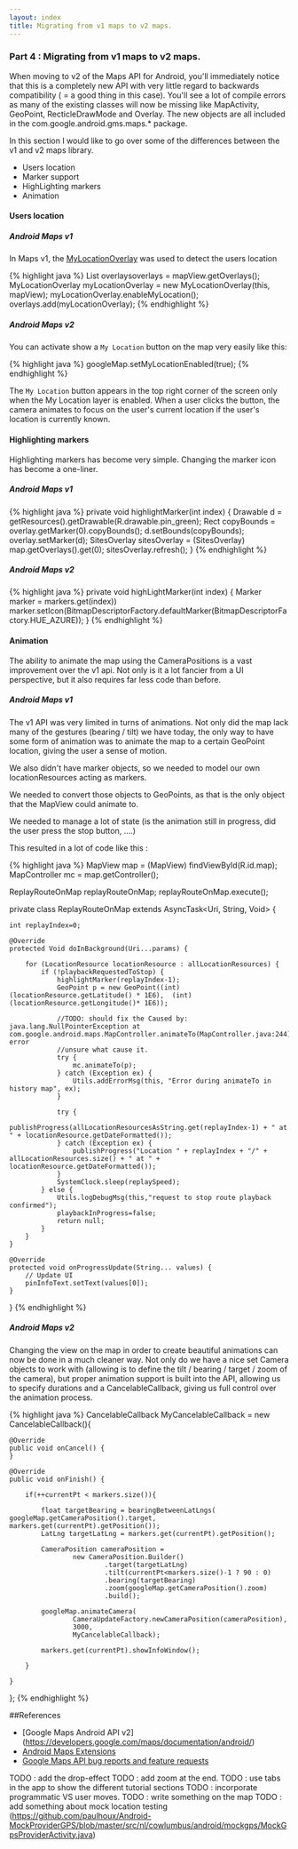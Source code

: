 ```yaml
---
layout: index
title: Migrating from v1 maps to v2 maps.
---
```


### Part 4 : Migrating from v1 maps to v2 maps.

When moving to v2 of the Maps API for Android, you'll immediately notice that this is a completely new API with very little regard to backwards compatibility ( = a good thing in this case). 
You'll see a lot of compile errors as many of the existing classes will now be missing like MapActivity, GeoPoint, RecticleDrawMode and Overlay.
The new objects are all included in the com.google.android.gms.maps.* package.

In this section I would like to go over some of the differences between the v1 and v2 maps library.

- Users location
- Marker support
- HighLighting markers
- Animation

#### Users location

##### Android Maps v1

In Maps v1, the [MyLocationOverlay](https://developers.google.com/maps/documentation/android/v1/reference/com/google/android/maps/MyLocationOverlay) was used to detect the users location

{% highlight java %}
List overlaysoverlays = mapView.getOverlays();
MyLocationOverlay myLocationOverlay = new MyLocationOverlay(this, mapView);
myLocationOverlay.enableMyLocation();
overlays.add(myLocationOverlay);
{% endhighlight %}

##### Android Maps v2

You can activate show a `My Location` button on the map very easily like this:

{% highlight java %}
googleMap.setMyLocationEnabled(true);
{% endhighlight %}
	
The `My Location` button appears in the top right corner of the screen only when the My Location layer is enabled.
When a user clicks the button, the camera animates to focus on the user's current location if the user's location is currently known.

#### Highlighting markers

Highlighting markers has become very simple. Changing the marker icon has become a one-liner.

##### Android Maps v1

{% highlight java %}
private void highlightMarker(int index) {
	Drawable d = getResources().getDrawable(R.drawable.pin_green);
	Rect copyBounds = overlay.getMarker(0).copyBounds();
	d.setBounds(copyBounds);
	overlay.setMarker(d);
	SitesOverlay sitesOverlay =  (SitesOverlay) map.getOverlays().get(0);
	sitesOverlay.refresh();
}
{% endhighlight %}

##### Android Maps v2	

{% highlight java %}
private void highLightMarker(int index) {
	Marker marker = markers.get(index))
	marker.setIcon(BitmapDescriptorFactory.defaultMarker(BitmapDescriptorFactory.HUE_AZURE));
}
{% endhighlight %}		

#### Animation

The ability to animate the map using the CameraPositions is a vast improvement over the v1 api.
Not only is it a lot fancier from a UI perspective, but it also requires far less code than before.


##### Android Maps v1	

The v1 API was very limited in turns of animations. Not only did the map lack many of the gestures (bearing / tilt) we have today, the only way to have some form of animation was to animate the map to a certain GeoPoint location, giving the user a sense of motion.

We also didn't have marker objects, so we needed to model our own locationResources acting as markers.

We needed to convert those objects to GeoPoints, as that is the only object that the MapView could animate to.

We needed to manage a lot of state (is the animation still in progress, did the user press the stop button, ....)

This resulted in a lot of code like this :

{% highlight java %}
MapView map = (MapView) findViewById(R.id.map);
MapController mc = map.getController();			

ReplayRouteOnMap replayRouteOnMap; 
replayRouteOnMap.execute();		

private class ReplayRouteOnMap extends AsyncTask<Uri, String, Void> {

	int replayIndex=0;

	@Override
	protected Void doInBackground(Uri...params) {
	
		for (LocationResource locationResource : allLocationResources) {
			if (!playbackRequestedToStop) {
				highlightMarker(replayIndex-1);
				GeoPoint p = new GeoPoint((int)(locationResource.getLatitude() * 1E6),  (int)(locationResource.getLongitude()* 1E6));
				
				//TODO: should fix the Caused by: java.lang.NullPointerException at com.google.android.maps.MapController.animateTo(MapController.java:244) error
				//unsure what cause it.
				try {
					mc.animateTo(p);
				} catch (Exception ex) {
					Utils.addErrorMsg(this, "Error during animateTo in history map", ex);
				}

				try {
					publishProgress(allLocationResourcesAsString.get(replayIndex-1) + " at " + locationResource.getDateFormatted());
				} catch (Exception ex) {
					publishProgress("Location " + replayIndex + "/" + allLocationResources.size() + " at " + locationResource.getDateFormatted());	
				}
				SystemClock.sleep(replaySpeed);			
			} else {
				Utils.logDebugMsg(this,"request to stop route playback confirmed");
				playbackInProgress=false;
				return null;
			}
		}
	}
	
	@Override
	protected void onProgressUpdate(String... values) {
		// Update UI
		pinInfoText.setText(values[0]);
	}			
}
{% endhighlight %}

##### Android Maps v2

Changing the view on the map in order to create beautiful animations can now be done in a much cleaner way. 
Not only do we have a nice set Camera objects to work with (allowing is to define the tilt / bearing / target / zoom of the camera), 
but proper animation support is built into the API, allowing us to specify durations and a CancelableCallback, giving us full control over the animation process.
 
{% highlight java %}
CancelableCallback MyCancelableCallback = new CancelableCallback(){

	@Override
	public void onCancel() {
	}

	@Override
	public void onFinish() {

		if(++currentPt < markers.size()){

			float targetBearing = bearingBetweenLatLngs( googleMap.getCameraPosition().target, markers.get(currentPt).getPosition());
			LatLng targetLatLng = markers.get(currentPt).getPosition();

			CameraPosition cameraPosition =
					new CameraPosition.Builder()
							.target(targetLatLng)
							.tilt(currentPt<markers.size()-1 ? 90 : 0)
							.bearing(targetBearing)
							.zoom(googleMap.getCameraPosition().zoom)
							.build();

			googleMap.animateCamera(
					CameraUpdateFactory.newCameraPosition(cameraPosition), 
					3000,
					MyCancelableCallback);

			markers.get(currentPt).showInfoWindow();

		}

	}

};
{% endhighlight %}
		
		
##References

- [Google Maps Android API v2] (https://developers.google.com/maps/documentation/android/)
- [Android Maps Extensions](https://github.com/mg6maciej/android-maps-extensions)
- [Google Maps API bug reports and feature requests](http://code.google.com/p/gmaps-api-issues/issues/list)


TODO : add the drop-effect
TODO : add zoom at the end.
TODO : use tabs in the app to show the different tutorial sections
TODO : incorporate programmatic VS user moves.
TODO : write something on the map
TODO : add something about mock location testing (https://github.com/paulhoux/Android-MockProviderGPS/blob/master/src/nl/cowlumbus/android/mockgps/MockGpsProviderActivity.java)
